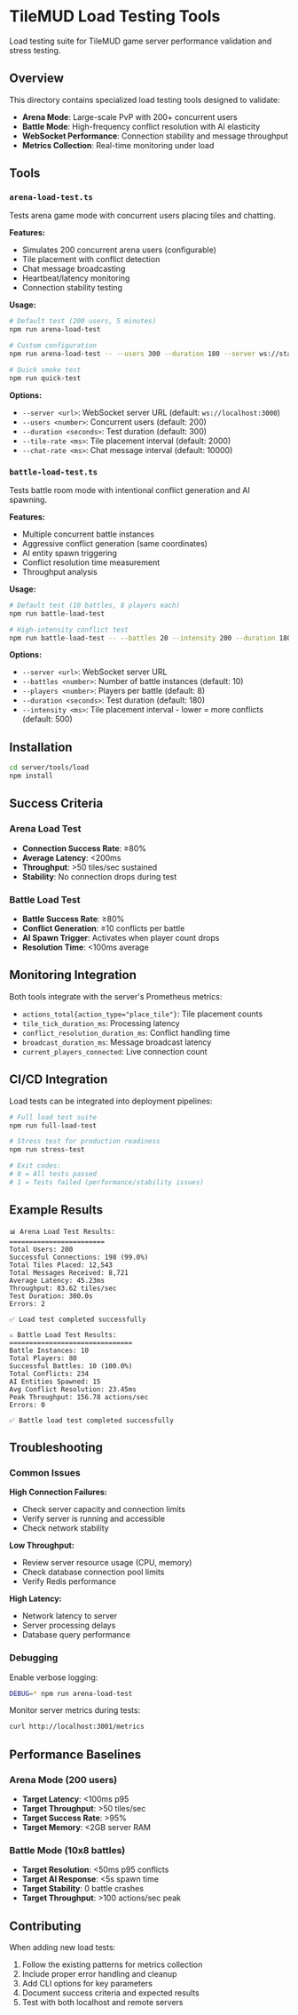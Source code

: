 # TileMUD Load Testing Tools

Load testing suite for TileMUD game server performance validation and stress testing.

## Overview

This directory contains specialized load testing tools designed to validate:

- **Arena Mode**: Large-scale PvP with 200+ concurrent users
- **Battle Mode**: High-frequency conflict resolution with AI elasticity
- **WebSocket Performance**: Connection stability and message throughput
- **Metrics Collection**: Real-time monitoring under load

## Tools

### `arena-load-test.ts`
Tests arena game mode with concurrent users placing tiles and chatting.

**Features:**
- Simulates 200 concurrent arena users (configurable)
- Tile placement with conflict detection
- Chat message broadcasting
- Heartbeat/latency monitoring
- Connection stability testing

**Usage:**
```bash
# Default test (200 users, 5 minutes)
npm run arena-load-test

# Custom configuration
npm run arena-load-test -- --users 300 --duration 180 --server ws://staging:3000

# Quick smoke test
npm run quick-test
```

**Options:**
- `--server <url>`: WebSocket server URL (default: `ws://localhost:3000`)
- `--users <number>`: Concurrent users (default: 200)
- `--duration <seconds>`: Test duration (default: 300)
- `--tile-rate <ms>`: Tile placement interval (default: 2000)
- `--chat-rate <ms>`: Chat message interval (default: 10000)

### `battle-load-test.ts`
Tests battle room mode with intentional conflict generation and AI spawning.

**Features:**
- Multiple concurrent battle instances
- Aggressive conflict generation (same coordinates)
- AI entity spawn triggering
- Conflict resolution time measurement
- Throughput analysis

**Usage:**
```bash
# Default test (10 battles, 8 players each)
npm run battle-load-test

# High-intensity conflict test
npm run battle-load-test -- --battles 20 --intensity 200 --duration 180
```

**Options:**
- `--server <url>`: WebSocket server URL
- `--battles <number>`: Number of battle instances (default: 10)
- `--players <number>`: Players per battle (default: 8)
- `--duration <seconds>`: Test duration (default: 180)
- `--intensity <ms>`: Tile placement interval - lower = more conflicts (default: 500)

## Installation

```bash
cd server/tools/load
npm install
```

## Success Criteria

### Arena Load Test
- **Connection Success Rate**: ≥80%
- **Average Latency**: <200ms
- **Throughput**: >50 tiles/sec sustained
- **Stability**: No connection drops during test

### Battle Load Test
- **Battle Success Rate**: ≥80%
- **Conflict Generation**: ≥10 conflicts per battle
- **AI Spawn Trigger**: Activates when player count drops
- **Resolution Time**: <100ms average

## Monitoring Integration

Both tools integrate with the server's Prometheus metrics:

- `actions_total{action_type="place_tile"}`: Tile placement counts
- `tile_tick_duration_ms`: Processing latency
- `conflict_resolution_duration_ms`: Conflict handling time
- `broadcast_duration_ms`: Message broadcast latency
- `current_players_connected`: Live connection count

## CI/CD Integration

Load tests can be integrated into deployment pipelines:

```bash
# Full load test suite
npm run full-load-test

# Stress test for production readiness
npm run stress-test

# Exit codes:
# 0 = All tests passed
# 1 = Tests failed (performance/stability issues)
```

## Example Results

```
📊 Arena Load Test Results:
========================
Total Users: 200
Successful Connections: 198 (99.0%)
Total Tiles Placed: 12,543
Total Messages Received: 8,721
Average Latency: 45.23ms
Throughput: 83.62 tiles/sec
Test Duration: 300.0s
Errors: 2

✅ Load test completed successfully
```

```
⚔️ Battle Load Test Results:
===============================
Battle Instances: 10
Total Players: 80
Successful Battles: 10 (100.0%)
Total Conflicts: 234
AI Entities Spawned: 15
Avg Conflict Resolution: 23.45ms
Peak Throughput: 156.78 actions/sec
Errors: 0

✅ Battle load test completed successfully
```

## Troubleshooting

### Common Issues

**High Connection Failures:**
- Check server capacity and connection limits
- Verify server is running and accessible
- Check network stability

**Low Throughput:**
- Review server resource usage (CPU, memory)
- Check database connection pool limits
- Verify Redis performance

**High Latency:**
- Network latency to server
- Server processing delays
- Database query performance

### Debugging

Enable verbose logging:
```bash
DEBUG=* npm run arena-load-test
```

Monitor server metrics during tests:
```bash
curl http://localhost:3001/metrics
```

## Performance Baselines

### Arena Mode (200 users)
- **Target Latency**: <100ms p95
- **Target Throughput**: >50 tiles/sec
- **Target Success Rate**: >95%
- **Target Memory**: <2GB server RAM

### Battle Mode (10x8 battles)
- **Target Resolution**: <50ms p95 conflicts
- **Target AI Response**: <5s spawn time
- **Target Stability**: 0 battle crashes
- **Target Throughput**: >100 actions/sec peak

## Contributing

When adding new load tests:

1. Follow the existing patterns for metrics collection
2. Include proper error handling and cleanup
3. Add CLI options for key parameters
4. Document success criteria and expected results
5. Test with both localhost and remote servers